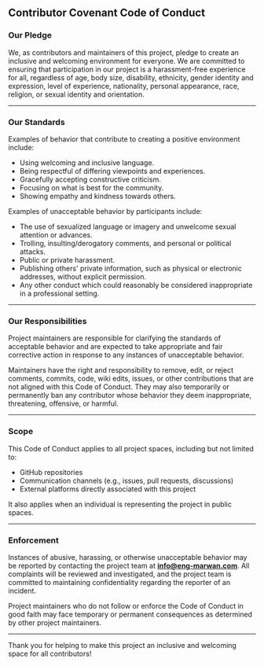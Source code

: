## Contributor Covenant Code of Conduct

### **Our Pledge**

We, as contributors and maintainers of this project, pledge to create an inclusive and welcoming environment for everyone. We are committed to ensuring that participation in our project is a harassment-free experience for all, regardless of age, body size, disability, ethnicity, gender identity and expression, level of experience, nationality, personal appearance, race, religion, or sexual identity and orientation.

---

### **Our Standards**

Examples of behavior that contribute to creating a positive environment include:
- Using welcoming and inclusive language.
- Being respectful of differing viewpoints and experiences.
- Gracefully accepting constructive criticism.
- Focusing on what is best for the community.
- Showing empathy and kindness towards others.

Examples of unacceptable behavior by participants include:
- The use of sexualized language or imagery and unwelcome sexual attention or advances.
- Trolling, insulting/derogatory comments, and personal or political attacks.
- Public or private harassment.
- Publishing others' private information, such as physical or electronic addresses, without explicit permission.
- Any other conduct which could reasonably be considered inappropriate in a professional setting.

---

### **Our Responsibilities**

Project maintainers are responsible for clarifying the standards of acceptable behavior and are expected to take appropriate and fair corrective action in response to any instances of unacceptable behavior.

Maintainers have the right and responsibility to remove, edit, or reject comments, commits, code, wiki edits, issues, or other contributions that are not aligned with this Code of Conduct. They may also temporarily or permanently ban any contributor whose behavior they deem inappropriate, threatening, offensive, or harmful.

---

### **Scope**

This Code of Conduct applies to all project spaces, including but not limited to:
- GitHub repositories
- Communication channels (e.g., issues, pull requests, discussions)
- External platforms directly associated with this project

It also applies when an individual is representing the project in public spaces.

---

### **Enforcement**

Instances of abusive, harassing, or otherwise unacceptable behavior may be reported by contacting the project team at **[info@eng-marwan.com](mailto:info@eng-marwan.com)**. All complaints will be reviewed and investigated, and the project team is committed to maintaining confidentiality regarding the reporter of an incident.

Project maintainers who do not follow or enforce the Code of Conduct in good faith may face temporary or permanent consequences as determined by other project maintainers.

---

Thank you for helping to make this project an inclusive and welcoming space for all contributors!
